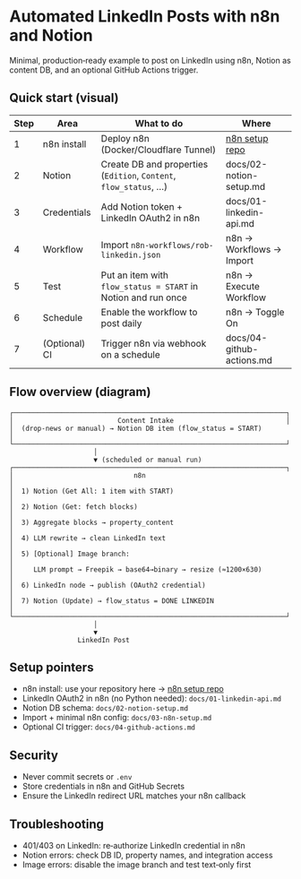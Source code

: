 # Automated LinkedIn Posts with n8n and Notion

Minimal, production‑ready example to post on LinkedIn using n8n, Notion as content DB, and an optional GitHub Actions trigger.

## Quick start (visual)

| Step | Area | What to do | Where |
|------|------|------------|-------|
| 1 | n8n install | Deploy n8n (Docker/Cloudflare Tunnel) | [n8n setup repo](https://github.com/enemy100/n8n-setup-on-raspberry-with-cloudflare-tunnel)
| 2 | Notion | Create DB and properties (`Edition`, `Content`, `flow_status`, …) | docs/02-notion-setup.md |
| 3 | Credentials | Add Notion token + LinkedIn OAuth2 in n8n | docs/01-linkedin-api.md |
| 4 | Workflow | Import `n8n-workflows/rob-linkedin.json` | n8n → Workflows → Import |
| 5 | Test | Put an item with `flow_status = START` in Notion and run once | n8n → Execute Workflow |
| 6 | Schedule | Enable the workflow to post daily | n8n → Toggle On |
| 7 | (Optional) CI | Trigger n8n via webhook on a schedule | docs/04-github-actions.md |

## Flow overview (diagram)

```
┌────────────────────────────────────────────────────────────────────┐
│                          Content Intake                            │
│  (drop-news or manual) → Notion DB item (flow_status = START)       │
└────────────────────────────────────────────────────────────────────┘
                     │
                     ▼ (scheduled or manual run)
┌────────────────────────────────────────────────────────────────────┐
│                              n8n                                    │
│  1) Notion (Get All: 1 item with START)                             │
│  2) Notion (Get: fetch blocks)                                      │
│  3) Aggregate blocks → property_content                              │
│  4) LLM rewrite → clean LinkedIn text                                │
│  5) [Optional] Image branch:                                         │
│     LLM prompt → Freepik → base64→binary → resize (≈1200×630)        │
│  6) LinkedIn node → publish (OAuth2 credential)                      │
│  7) Notion (Update) → flow_status = DONE LINKEDIN                    │
└────────────────────────────────────────────────────────────────────┘
                     │
                     ▼
                 LinkedIn Post
```

## Setup pointers

- n8n install: use your repository here → [n8n setup repo](https://github.com/enemy100/n8n-setup-on-raspberry-with-cloudflare-tunnel)
- LinkedIn OAuth2 in n8n (no Python needed): `docs/01-linkedin-api.md`
- Notion DB schema: `docs/02-notion-setup.md`
- Import + minimal n8n config: `docs/03-n8n-setup.md`
- Optional CI trigger: `docs/04-github-actions.md`

## Security
- Never commit secrets or `.env`
- Store credentials in n8n and GitHub Secrets
- Ensure the LinkedIn redirect URL matches your n8n callback

## Troubleshooting
- 401/403 on LinkedIn: re‑authorize LinkedIn credential in n8n
- Notion errors: check DB ID, property names, and integration access
- Image errors: disable the image branch and test text‑only first

